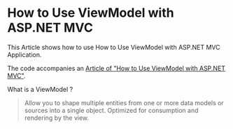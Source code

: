  How to Use ViewModel with ASP.NET MVC
 ======================================
  
  This Article shows how to use How to Use ViewModel with ASP.NET MVC Application.
  
  The code accompanies an [Article of "How to Use ViewModel with ASP.NET MVC"](http://sampathloku.blogspot.com/2012/10/how-to-use-viewmodel-with-aspnet-mvc.html).
  
  What is a ViewModel ?
  
  > Allow you to shape multiple entities from one or more data models or sources into a single object.
  > Optimized for consumption and rendering by the view.
